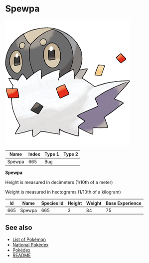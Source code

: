 # Spewpa


![Spewpa](images/665.png)

| **Name** | **Index** | **Type 1** | **Type 2** |
|----|----|----|----|
| Spewpa | 665 | Bug  |  |

**Spewpa** 


Height is measured in decimeters (1/10th of a meter)

Weight is measured in hectograms (1/10th of a kilogram)

| **Id** | **Name** | **Species Id** | **Height** | **Weight** | **Base Experience** |
|--------|----------|----------------|------------|------------|---------------------|
| 665 | Spewpa | 665 | 3 | 84 | 75 |


## See also

- [List of Pokémon](../pokemon.md)
- [National Pokédex](../national_pokedex.md)
- [Pokédex](../pokedex.md)
- [README](../README.md)
